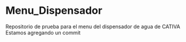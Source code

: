 # Menu_Dispensador
Repositorio de prueba para el menu del dispensador de agua de CATIVA
Estamos agregando un commit
